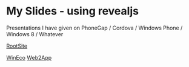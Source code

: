 # My Slides - using revealjs

Presentations I have given on PhoneGap / Cordova / Windows Phone / Windows 8 / Whatever

[RootSite](http://purplecabbage.github.com/slides/index.html)

[WinEco](http://purplecabbage.github.com/slides/WinEco/index.html)
[Web2App](http://purplecabbage.github.com/slides/Web2App/index.html)

